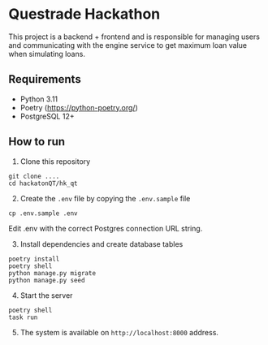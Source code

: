 # Questrade Hackathon

This project is a backend + frontend and is responsible for managing users and communicating with the engine service to get maximum loan value when simulating loans.

## Requirements

- Python 3.11
- Poetry (https://python-poetry.org/)
- PostgreSQL 12+

## How to run

1) Clone this repository

```
git clone ....
cd hackatonQT/hk_qt
```

2) Create the `.env` file by copying the `.env.sample` file

```
cp .env.sample .env
```

Edit .env with the correct Postgres connection URL string.

3) Install dependencies and create database tables

```
poetry install
poetry shell
python manage.py migrate
python manage.py seed
```

4) Start the server

```
poetry shell
task run
```

5) The system is available on `http://localhost:8000` address.